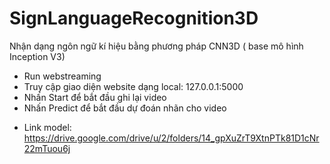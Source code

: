# SignLanguageRecognition3D

Nhận dạng ngôn ngữ kí hiệu bằng phương pháp CNN3D ( base mô hình Inception V3)

* Run webstreaming 
* Truy cập giao diện website dạng local: 127.0.0.1:5000
* Nhấn Start để bắt đầu ghi lại video
* Nhấn Predict để bắt đầu dự đoán nhãn cho video


+ Link model: https://drive.google.com/drive/u/2/folders/14_gpXuZrT9XtnPTk81D1cNr22mTuou6j

